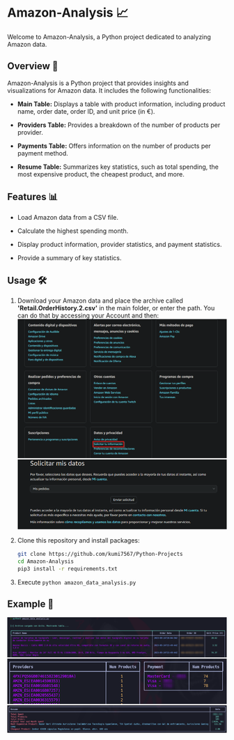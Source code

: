 # Amazon-Analysis 📈

Welcome to Amazon-Analysis, a Python project dedicated to analyzing Amazon data.

## Overview 🚀

Amazon-Analysis is a Python project that provides insights and visualizations for Amazon data. It includes the following functionalities:

- **Main Table:** Displays a table with product information, including product name, order date, order ID, and unit price (in €).

- **Providers Table:** Provides a breakdown of the number of products per provider.

- **Payments Table:** Offers information on the number of products per payment method.

- **Resume Table:** Summarizes key statistics, such as total spending, the most expensive product, the cheapest product, and more.

## Features 📊

- Load Amazon data from a CSV file.

- Calculate the highest spending month.

- Display product information, provider statistics, and payment statistics.

- Provide a summary of key statistics.

## Usage 🛠️

1. Download your Amazon data and place the archive called **'Retail.OrderHistory.2.csv'** in the main folder, or enter the path. You can do that by accessing your Account and then:
![Foto 1](./images/amazon_1.png)
![Foto 2](./images/amazon_2.png)

2. Clone this repository and install packages:
   ```bash
   git clone https://github.com/kumi7567/Python-Projects
   cd Amazon-Analysis
   pip3 install -r requirements.txt
   ```
3. Execute `python amazon_data_analysis.py`

## Example 🌟
![Foto 3](./images/example_main.png)
![Foto 4](./images/example_providers.png)
![Foto 5](./images/example_resume.png)